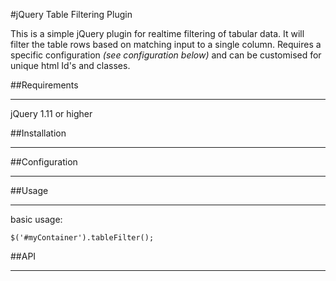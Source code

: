 #jQuery Table Filtering Plugin

This is a simple jQuery plugin for realtime filtering of tabular data. It will filter the table rows based on matching input to a single column. Requires a specific configuration *(see configuration below)* and can be customised for unique html Id's and classes.

##Requirements
***
jQuery 1.11 or higher

##Installation
***

##Configuration
***

##Usage
***

basic usage:

    $('#myContainer').tableFilter();

##API
***
